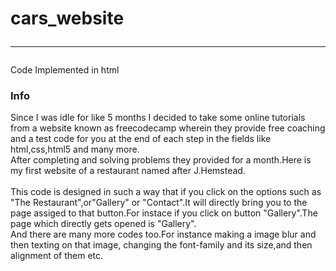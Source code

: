 # cars_website<hr>
Code Implemented in html
<h3>Info</h3>
Since I was idle for like 5 months I decided to take some online tutorials from a website known as freecodecamp 
wherein they provide free coaching and a test code for you at the end of each step in the fields like html,css,html5 and many more.<br>
After completing and solving problems they provided for a month.Here is my first website of a restaurant named after J.Hemstead.<br>
<br>
This code is designed in such a way that if you click on the options such as "The Restaurant",or"Gallery" or "Contact".It will directly bring you to the page assiged to that button.For instace if you click on button "Gallery".The page which directly gets opened is "Gallery".
<br>And there are many more codes too.For instance making a image blur and then texting on that image, changing the font-family and its size,and then alignment of them etc. 

